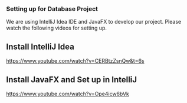 ### Setting up for Database Project
We are using IntelliJ Idea IDE and JavaFX to develop our project.
Please watch the following videos for setting up.

## Install IntelliJ Idea 
https://www.youtube.com/watch?v=CERBtzZsnQw&t=6s

## Install JavaFX and Set up in IntelliJ
https://www.youtube.com/watch?v=Ope4icw6bVk
